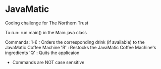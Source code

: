 # JavaMatic
Coding challenge for The Northern Trust

To run: run main() in the Main.java class

Commands:
1-6 : Orders the corresponding drink (if available) to the JavaMatic Coffee Machine
'R' : Restocks the JavaMatic Coffee Machine's ingredients
'Q' : Quits the applicaion
- Commands are NOT case sensitive
